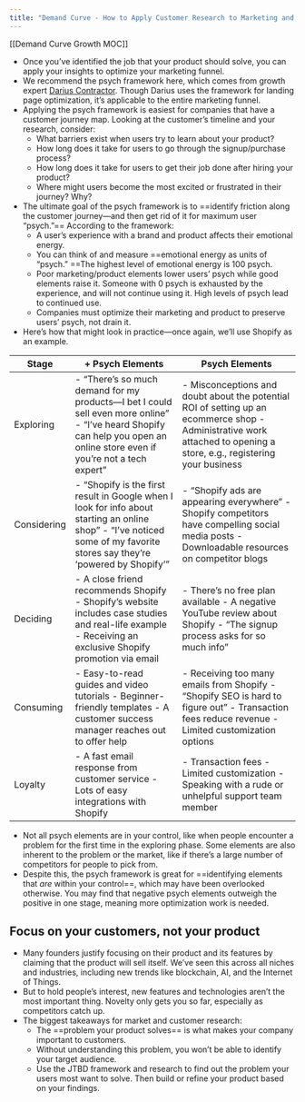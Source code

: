 ```yaml
---
title: "Demand Curve - How to Apply Customer Research to Marketing and Product"
---
```

[[Demand Curve Growth MOC]]

- Once you’ve identified the job that your product should solve, you can apply your insights to optimize your marketing funnel.
- We recommend the psych framework here, which comes from growth expert [Darius Contractor](https://darius.com/increase-funnel-conversion-with-psych-7378d51c4caf). Though Darius uses the framework for landing page optimization, it’s applicable to the entire marketing funnel.
- Applying the psych framework is easiest for companies that have a customer journey map. Looking at the customer’s timeline and your research, consider:
	-   What barriers exist when users try to learn about your product?
	-   How long does it take for users to go through the signup/purchase process? 
	-   How long does it take for users to get their job done after hiring your product?
	-   Where might users become the most excited or frustrated in their journey? Why?
- The ultimate goal of the psych framework is to ==identify friction along the customer journey—and then get rid of it for maximum user “psych.”== According to the framework:
	- A user’s experience with a brand and product affects their emotional energy.
	-   You can think of and measure ==emotional energy as units of “psych.” ==The highest level of emotional energy is 100 psych.
	-   Poor marketing/product elements lower users’ psych while good elements raise it. Someone with 0 psych is exhausted by the experience, and will not continue using it. High levels of psych lead to continued use.
	-   Companies must optimize their marketing and product to preserve users’ psych, not drain it.
- Here’s how that might look in practice—once again, we’ll use Shopify as an example.

| **Stage**   | **+ Psych Elements**                                                                                                                                                        | **Psych Elements**                                                                                                                                                      |
| ----------- | --------------------------------------------------------------------------------------------------------------------------------------------------------------------------- | ----------------------------------------------------------------------------------------------------------------------------------------------------------------------- |
| Exploring   | - “There’s so much demand for my products—I bet I could sell even more online” - “I’ve heard Shopify can help you open an online store even if you’re not a tech expert”    | -   Misconceptions and doubt about the potential ROI of setting up an ecommerce shop - Administrative work attached to opening a store, e.g., registering your business |
| Considering | -   “Shopify is the first result in Google when I look for info about starting an online shop” - “I’ve noticed some of my favorite stores say they’re ‘powered by Shopify’” | -   “Shopify ads are appearing everywhere” -   Shopify competitors have compelling social media posts -   Downloadable resources on competitor blogs                    |
| Deciding    | -   A close friend recommends Shopify -   Shopify’s website includes case studies and real-life example -   Receiving an exclusive Shopify promotion via email              | -   There’s no free plan available - A negative YouTube review about Shopify -   “The signup process asks for so much info”                                             |
| Consuming   | -   Easy-to-read guides and video tutorials - Beginner-friendly templates -   A customer success manager reaches out to offer help                                          | -   Receiving too many emails from Shopify -   “Shopify SEO is hard to figure out”  -   Transaction fees reduce revenue  -   Limited customization options              |
| Loyalty     | -   A fast email response from customer service -   Lots of easy integrations with Shopify                                                                                  | -   Transaction fees -   Limited customization  -   Speaking with a rude or unhelpful support team member                                                               |
                                                                                                                                                                                                                                                                                                                                       

- Not all psych elements are in your control, like when people encounter a problem for the first time in the exploring phase. Some elements are also inherent to the problem or the market, like if there’s a large number of competitors for people to pick from.
- Despite this, the psych framework is great for ==identifying elements that _are_ within your control==, which may have been overlooked otherwise. You may find that negative psych elements outweigh the positive in one stage, meaning more optimization work is needed.

## Focus on your customers, not your product
- Many founders justify focusing on their product and its features by claiming that the product will sell itself. We’ve seen this across all niches and industries, including new trends like blockchain, AI, and the Internet of Things.
- But to hold people’s interest, new features and technologies aren’t the most important thing. Novelty only gets you so far, especially as competitors catch up. 
- The biggest takeaways for market and customer research:
	-   The ==problem your product solves== is what makes your company important to customers.
	-   Without understanding this problem, you won’t be able to identify your target audience.
	-   Use the JTBD framework and research to find out the problem your users most want to solve. Then build or refine your product based on your findings.